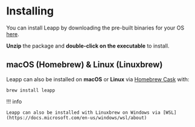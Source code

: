 # Installing

You can install Leapp by downloading the pre-built binaries for your OS [here](https://www.leapp.cloud/releases).

**Unzip** the package and **double-click on the executable** to install.

## macOS (Homebrew) & Linux (Linuxbrew)

Leapp can also be installed on **macOS** or **Linux** via [Homebrew Cask](https://brew.sh/) with:
```
brew install leapp
```

!!! info

    Leapp can also be installed with Linuxbrew on Windows via [WSL](https://docs.microsoft.com/en-us/windows/wsl/about)
